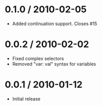 
0.1.0 / 2010-02-05
==================

  * Added continuation support. Closes #15

0.0.2 / 2010-02-02
==================

  * Fixed complex selectors
  * Removed "var: val" syntax for variables

0.0.1 / 2010-01-12
==================

  * Initial release
